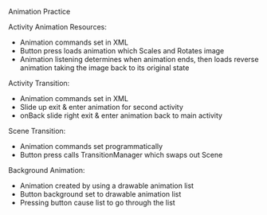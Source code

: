 Animation Practice

Activity Animation Resources:
- Animation commands set in XML
- Button press loads animation which Scales and Rotates image
- Animation listening determines when animation ends, then loads reverse animation taking the image back to its original state

Activity Transition:
- Animation commands set in XML
- Slide up exit & enter animation for second activity
- onBack slide right exit & enter animation back to main activity

Scene Transition:
- Animation commands set programmatically
- Button press calls TransitionManager which swaps out Scene

Background Animation:
- Animation created by using a drawable animation list
- Button background set to drawable animation list
- Pressing button cause list to go through the list